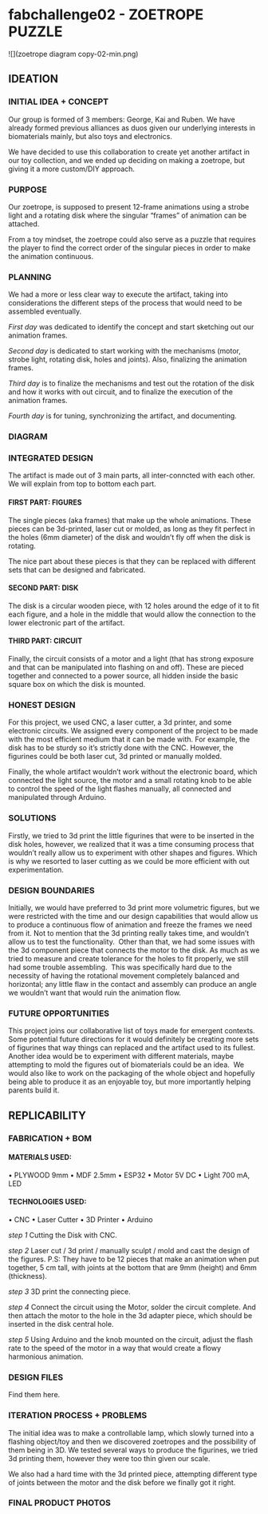# fabchallenge02 - ZOETROPE PUZZLE

![](zoetrope diagram copy-02-min.png)

## IDEATION

### INITIAL IDEA + CONCEPT

Our group is formed of 3 members: George, Kai and Ruben. We have already formed previous alliances as duos given our underlying interests in biomaterials mainly, but also toys and electronics.

We have decided to use this collaboration to create yet another artifact in our toy collection, and we ended up deciding on making a zoetrope, but giving it a more custom/DIY approach.

### PURPOSE

Our zoetrope, is supposed to present 12-frame animations using a strobe light and a rotating disk where the singular “frames” of animation can be attached.

From a toy mindset, the zoetrope could also serve as a puzzle that requires the player to find the correct order of the singular pieces in order to make the animation continuous.

### PLANNING

We had a more or less clear way to execute the artifact, taking into considerations the different steps of the process that would need to be assembled eventually.

*First day* was dedicated to identify the concept and start sketching out our animation frames.

*Second day* is dedicated to start working with the mechanisms (motor, strobe light, rotating disk, holes and joints). Also, finalizing the animation frames.

*Third day* is to finalize the mechanisms and test out the rotation of the disk and how it works with out circuit, and to finalize the execution of the animation frames.

*Fourth day* is for tuning, synchronizing the artifact, and documenting.

### DIAGRAM


### INTEGRATED DESIGN

The artifact is made out of 3 main parts, all inter-conncted with each other. We will explain from top to bottom each part.

#### FIRST PART: FIGURES

The single pieces (aka frames) that make up the whole animations. These pieces can be 3d-printed, laser cut or molded, as long as they fit perfect in the holes (6mm diameter) of the disk and wouldn’t fly off when the disk is rotating.

The nice part about these pieces is that they can be replaced with different sets that can be designed and fabricated.

#### SECOND PART: DISK

The disk is a circular wooden piece, with 12 holes around the edge of it to fit each figure, and a hole in the middle that would allow the connection to the lower electronic part of the artifact.

#### THIRD PART: CIRCUIT

Finally, the circuit consists of a motor and a light (that has strong exposure and that can be manipulated into flashing on and off). These are pieced together and connected to a power source, all hidden inside the basic square box on which the disk is mounted.

### HONEST DESIGN

For this project, we used CNC, a laser cutter, a 3d printer, and some electronic circuits. We assigned every component of the project to be made with the most efficient medium that it can be made with. For example, the disk has to be sturdy so it’s strictly done with the CNC. However, the figurines could be both laser cut, 3d printed or manually molded.

Finally, the whole artifact wouldn’t work without the electronic board, which connected the light source, the motor and a small rotating knob to be able to control the speed of the light flashes manually, all connected and manipulated through Arduino.

### SOLUTIONS

Firstly, we tried to 3d print the little figurines that were to be inserted in the disk holes, however, we realized that it was a time consuming process that wouldn’t really allow us to experiment with other shapes and figures. Which is why we resorted to laser cutting as we could be more efficient with out experimentation.

### DESIGN BOUNDARIES

Initially, we would have preferred to 3d print more volumetric figures, but we were restricted with the time and our design capabilities that would allow us to produce a continuous flow of animation and freeze the frames we need from it. Not to mention that the 3d printing really takes time, and wouldn’t allow us to test the functionality.  Other than that, we had some issues with the 3d component piece that connects the motor to the disk. As much as we tried to measure and create tolerance for the holes to fit properly, we still had some trouble assembling.  This was specifically hard due to the necessity of having the rotational movement completely balanced and horizontal; any little flaw in the contact and assembly can produce an angle we wouldn’t want that would ruin the animation flow. 

### FUTURE OPPORTUNITIES

This project joins our collaborative list of toys made for emergent contexts. Some potential future directions for it would definitely be creating more sets of figurines that way things can replaced and the artifact used to its fullest.  Another idea would be to experiment with different materials, maybe attempting to mold the figures out of biomaterials could be an idea.  We would also like to work on the packaging of the whole object and hopefully being able to produce it as an enjoyable toy, but more importantly helping parents build it.

## REPLICABILITY

### FABRICATION + BOM

#### MATERIALS USED:

• PLYWOOD 9mm
• MDF 2.5mm
• ESP32
• Motor 5V DC
• Light 700 mA, LED

#### TECHNOLOGIES USED:

• CNC
• Laser Cutter
• 3D Printer
• Arduino

*step 1*
Cutting the Disk with CNC.

*step 2*
Laser cut / 3d print / manually sculpt / mold and cast the design of the figures.
P.S: They have to be 12 pieces that make an animation when put together, 5 cm tall, with joints at the bottom that are 9mm (height) and 6mm (thickness).

*step 3*
3D print the connecting piece.

*step 4*
Connect the circuit using the Motor, solder the circuit complete. And then attach the motor to the hole in the 3d adapter piece, which should be inserted in the disk central hole.

*step 5*
Using Arduino and the knob mounted on the circuit, adjust the flash rate to the speed of the motor in a way that would create a flowy harmonious animation.

### DESIGN FILES

Find them here.

### ITERATION PROCESS + PROBLEMS

The initial idea was to make a controllable lamp, which slowly turned into a flashing object/toy and then we discovered zoetropes and the possibility of them being in 3D. We tested several ways to produce the figurines, we tried 3d printing them, however they were too thin given our scale.

We also had a hard time with the 3d printed piece, attempting different type of joints between the motor and the disk before we finally got it right.

### FINAL PRODUCT PHOTOS
